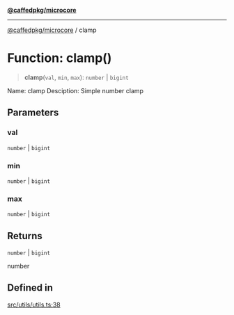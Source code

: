 [**@caffedpkg/microcore**](../README.md)

***

[@caffedpkg/microcore](../globals.md) / clamp

# Function: clamp()

> **clamp**(`val`, `min`, `max`): `number` \| `bigint`

Name: clamp
Desciption: Simple number clamp

## Parameters

### val

`number` | `bigint`

### min

`number` | `bigint`

### max

`number` | `bigint`

## Returns

`number` \| `bigint`

number

## Defined in

[src/utils/utils.ts:38](https://github.com/caffed/microcore/blob/3444f5042af4893783a848f270124aa74f8db032/src/utils/utils.ts#L38)
